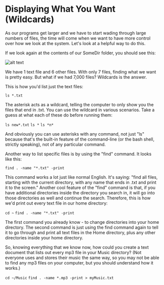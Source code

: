 # Displaying What You Want (Wildcards)

As our programs get larger and we have to start wading through large numbers of files, the time will come when we want to have more control over how we look at the system. Let's look at a helpful way to do this.

If we look again at the contents of our SomeDir folder, you should see this:

![alt text](https://dchtm6r471mui.cloudfront.net/hackpad.com_ymW6Sl1t69J_p.52567_1380904351261_Screen%20Shot%202013-10-04%20at%2017.32.22.png "ls")

We have 1 text file and 6 other files. With only 7 files, finding what we want is pretty easy. But what if we had 7,000 files? Wildcards is the answer.

This is how you'd list just the text files:

`ls *.txt`

The asterisk acts as a wildcard, telling the computer to only show you the files that end in .txt. You can use the wildcard in various scenarios. Take a guess at what each of these do before running them:

`ls new*.txt`
`ls *`
`ls *n*`

And obviously you can use asterisks with any command, not just "ls" because that's the built-in feature of the command-line (or the bash shell, strictly speaking), not of any particular command.

Another way to list specific files is by using the "find" command. It looks like this:

`find . -name "*.txt" -print`

This command works a lot just like normal English. It's saying: "find all files, starting with the current directory, with any name that ends in .txt and print it to the screen." Another cool feature of the "find" command is that, if you have additional directories inside the directory you search in, it will go into those directories as well and continue the search. Therefore, this is how we'd print out every text file in our home directory:

`cd ~`
`find . -name "*.txt" -print`

The first command you already know - to change directories into your home directory. The second command is just using the find command again to tell it to go through and print all text files in the Home directory, plus any other directories inside your home directory.

So, knowing everything that we know now, how could you create a text document that lists out every mp3 file in your Music directory? (Not everyone uses and stores their music the same way, so you may not be able to find any mp3 files on your computer, but you should understand how it works.)

`cd ~/Music`
`find . -name *.mp3 -print > myMusic.txt`
